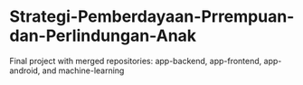 # Strategi-Pemberdayaan-Prrempuan-dan-Perlindungan-Anak
Final project with merged repositories: app-backend, app-frontend, app-android, and machine-learning
